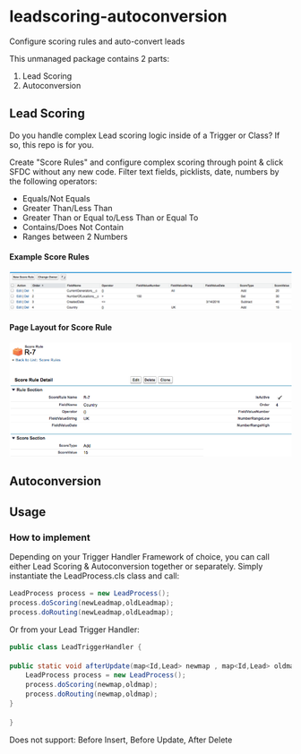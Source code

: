 # leadscoring-autoconversion
Configure scoring rules and auto-convert leads

This unmanaged package contains 2 parts:

1. Lead Scoring
2. Autoconversion 

## Lead Scoring
Do you handle complex Lead scoring logic inside of a Trigger or Class? If so, this repo is for you. 

Create "Score Rules" and configure complex scoring through point & click SFDC without any new code.  Filter text fields, picklists, date, numbers by the following operators:
* Equals/Not Equals
* Greater Than/Less Than
* Greater Than or Equal to/Less Than or Equal To
* Contains/Does Not Contain
* Ranges between 2 Numbers

#### Example Score Rules
![alt text](https://github.com/mattparkerls/leadscoring-autoconversion/blob/master/images/rulelistview.png)
#### Page Layout for Score Rule
![alt text](https://github.com/mattparkerls/leadscoring-autoconversion/blob/master/images/ruledetail.png)

## Autoconversion


## Usage
### How to implement
Depending on your Trigger Handler Framework of choice, you can call either Lead Scoring & Autoconversion together or separately.  Simply instantiate the LeadProcess.cls class and call:
```java
LeadProcess process = new LeadProcess();
process.doScoring(newLeadmap,oldLeadmap);
process.doRouting(newLeadmap,oldLeadmap);
```
Or from your Lead Trigger Handler:
```java
public class LeadTriggerHandler {

public static void afterUpdate(map<Id,Lead> newmap , map<Id,Lead> oldmap){
    LeadProcess process = new LeadProcess();
    process.doScoring(newmap,oldmap);
    process.doRouting(newmap,oldmap);
}

}
```

Does not support: Before Insert, Before Update, After Delete
